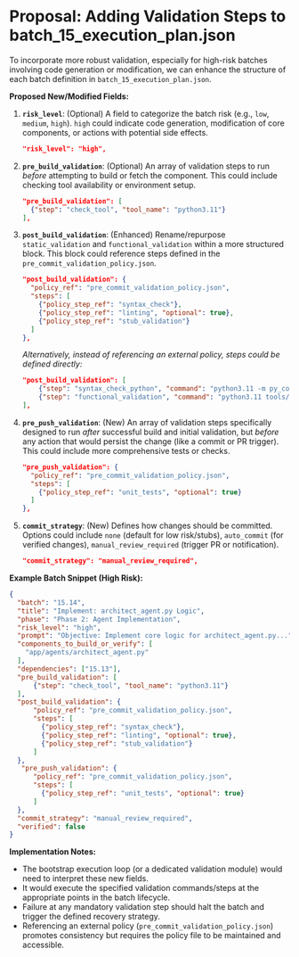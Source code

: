 # Proposal: Adding Validation Steps to batch_15_execution_plan.json

To incorporate more robust validation, especially for high-risk batches involving code generation or modification, we can enhance the structure of each batch definition in `batch_15_execution_plan.json`.

**Proposed New/Modified Fields:**

1.  **`risk_level`**: (Optional) A field to categorize the batch risk (e.g., `low`, `medium`, `high`). `high` could indicate code generation, modification of core components, or actions with potential side effects.
    ```json
    "risk_level": "high",
    ```

2.  **`pre_build_validation`**: (Optional) An array of validation steps to run *before* attempting to build or fetch the component. This could include checking tool availability or environment setup.
    ```json
    "pre_build_validation": [
      {"step": "check_tool", "tool_name": "python3.11"}
    ],
    ```

3.  **`post_build_validation`**: (Enhanced) Rename/repurpose `static_validation` and `functional_validation` within a more structured block. This block could reference steps defined in the `pre_commit_validation_policy.json`.
    ```json
    "post_build_validation": {
      "policy_ref": "pre_commit_validation_policy.json",
      "steps": [
        {"policy_step_ref": "syntax_check"},
        {"policy_step_ref": "linting", "optional": true},
        {"policy_step_ref": "stub_validation"} 
      ]
    },
    ```
    *Alternatively, instead of referencing an external policy, steps could be defined directly:* 
    ```json
    "post_build_validation": [
        {"step": "syntax_check_python", "command": "python3.11 -m py_compile <component_path>"},
        {"step": "functional_validation", "command": "python3.11 tools/validate_functional_surface.py --component <component_path>"}
    ],
    ```

4.  **`pre_push_validation`**: (New) An array of validation steps specifically designed to run *after* successful build and initial validation, but *before* any action that would persist the change (like a commit or PR trigger). This could include more comprehensive tests or checks.
    ```json
    "pre_push_validation": {
      "policy_ref": "pre_commit_validation_policy.json",
      "steps": [
        {"policy_step_ref": "unit_tests", "optional": true}
      ]
    },
    ```

5.  **`commit_strategy`**: (New) Defines how changes should be committed. Options could include `none` (default for low risk/stubs), `auto_commit` (for verified changes), `manual_review_required` (trigger PR or notification).
    ```json
    "commit_strategy": "manual_review_required", 
    ```

**Example Batch Snippet (High Risk):**

```json
{
  "batch": "15.14",
  "title": "Implement: architect_agent.py Logic",
  "phase": "Phase 2: Agent Implementation",
  "risk_level": "high",
  "prompt": "Objective: Implement core logic for architect_agent.py...",
  "components_to_build_or_verify": [
    "app/agents/architect_agent.py"
  ],
  "dependencies": ["15.13"],
  "pre_build_validation": [
      {"step": "check_tool", "tool_name": "python3.11"}
  ],
  "post_build_validation": {
      "policy_ref": "pre_commit_validation_policy.json",
      "steps": [
        {"policy_step_ref": "syntax_check"},
        {"policy_step_ref": "linting", "optional": true},
        {"policy_step_ref": "stub_validation"} 
      ]
  },
   "pre_push_validation": {
      "policy_ref": "pre_commit_validation_policy.json",
      "steps": [
        {"policy_step_ref": "unit_tests", "optional": true}
      ]
  },
  "commit_strategy": "manual_review_required",
  "verified": false
}
```

**Implementation Notes:**

*   The bootstrap execution loop (or a dedicated validation module) would need to interpret these new fields.
*   It would execute the specified validation commands/steps at the appropriate points in the batch lifecycle.
*   Failure at any mandatory validation step should halt the batch and trigger the defined recovery strategy.
*   Referencing an external policy (`pre_commit_validation_policy.json`) promotes consistency but requires the policy file to be maintained and accessible.

